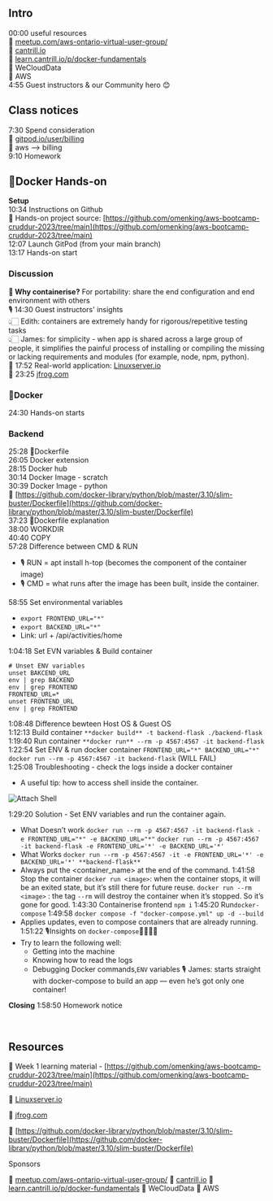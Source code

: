 ## **Intro**
00:00 useful resources  
🔗 [meetup.com/aws-ontario-virtual-user-group/](http://meetup.com/aws-ontario-virtual-user-group/)  
🔗 [cantrill.io](http://cantrill.io/)  
🔗 [learn.cantrill.io/p/docker-fundamentals](http://learn.cantrill.io/p/docker-fundamentals)  
🔗 WeCloudData  
🔗 AWS  
4:55 Guest instructors & our Community hero 😊  
  
## **Class notices**  
7:30 Spend consideration  
🔗 [gitpod.io/user/billing](http://gitpod.io/user/billing)  
🔗 aws --> billing  
9:10 Homework  
  
## 🐳**Docker  Hands-on**  
**Setup**  
10:34 Instructions on Github  
🔗 Hands-on project source: [https://github.com/omenking/aws-bootcamp-cruddur-2023/tree/main](https://github.com/omenking/aws-bootcamp-cruddur-2023/tree/main)  
12:07 Launch GitPod (from your main branch)  
13:17 Hands-on start  

### **Discussion**  
**📝 Why containerise?** 
For portability: share the end configuration and end environment with others  
🎙 14:30 Guest instructors' insights  
👆🏻 Edith: containers are extremely handy for rigorous/repetitive testing tasks  
👆🏻 James: for simplicity - when app is shared across a large group of people, it simplifies the painful process of installing or compiling the missing or lacking requirements and modules (for example, node, npm, python).   
🔗 17:52 Real-world application: [Linuxserver.io](http://linuxserver.io/)    
🔗 23:25 [jfrog.com](http://jfrog.com/)  
 
### 🐳Docker  
24:30 Hands-on starts  

### Backend   
25:28 🐳Dockerfile  
26:05 Docker extension  
28:15 Docker hub  
30:14 Docker Image - scratch  
30:39 Docker Image - python  
🔗 [https://github.com/docker-library/python/blob/master/3.10/slim-buster/Dockerfile](https://github.com/docker-library/python/blob/master/3.10/slim-buster/Dockerfile)  
37:23 🐳Dockerfile explanation  
38:00 WORKDIR  
40:40 COPY  
57:28 Difference between CMD & RUN  
- 🎙 RUN = apt install h-top (becomes the component of the container image)  
- 🎙 CMD = what runs after the image has been built, inside the container.   

58:55 Set environmental variables    

- `export FRONTEND_URL="*"`  
- `export BACKEND_URL="*"`  
- Link: url + /api/activities/home  

1:04:18 Set EVN variables & Build container  

```docker
# Unset ENV variables
unset BAKCEND_URL
env | grep BACKEND
env | grep FRONTEND
FRONTEND_URL=*
unset FRONTEND_URL
env | grep FRONTEND
```
1:08:48 Difference bewteen Host OS & Guest OS  
1:12:13 Build container `**docker build** -t backend-flask ./backend-flask`  
1:19:40 Run container `**docker run** --rm -p 4567:4567 -it backend-flask`  
1:22:54 Set ENV & run docker container `FRONTEND_URL="*" BACKEND_URL="*" docker run --rm -p 4567:4567 -it backend-flask` (WILL FAIL)  
1:25:08 Troubleshooting - check the logs inside a docker container  
- A useful tip: how to access shell inside the container.  

![Attach Shell](https://s3-us-west-2.amazonaws.com/secure.notion-static.com/893ad0c0-fb7c-437e-b452-4c52527e9281/Untitled.png)

1:29:20 Solution - Set ENV variables and run the container again.
- What Doesn’t work
    `docker run --rm -p 4567:4567 -it backend-flask -e FRONTEND_URL="*" -e BACKEND_URL="*"`
    `docker run --rm -p 4567:4567 -it backend-flask -e FRONTEND_URL='*' -e BACKEND_URL='*'`
- What Works
    `docker run --rm -p 4567:4567 -it -e FRONTEND_URL='*' -e BACKEND_URL='*' **backend-flask**`
- Always put the <container_name> at the end of the command.
1:41:58 Stop the container
    `docker run <image>`: when the container stops, it will be an exited state, but it’s still there for future reuse. 
    `docker run --rm <image>` : the tag `--rm` will destroy the container when it’s stopped. So it’s gone for good.
1:43:30 Containerise frontend
    `npm i`
1:45:20 Run`docker-compose`
1:49:58 `docker compose -f "docker-compose.yml" up -d --build`
- Applies updates, even to compose containers that are already running.
1:51:22 🎙Insights on `docker-compose`🐳🐳🐳🐳
- Try to learn the following well:
    - Getting into the machine
    - Knowing how to read the logs
    - Debugging Docker commands,`ENV` variables
🎙 James: starts straight with docker-compose to build an app — even he’s got only one container!

**Closing**
1:58:50 Homework notice

<br>

## Resources

🔗 Week 1 learning material - [https://github.com/omenking/aws-bootcamp-cruddur-2023/tree/main](https://github.com/omenking/aws-bootcamp-cruddur-2023/tree/main)

🔗 [Linuxserver.io](http://linuxserver.io/)

🔗 [jfrog.com](http://jfrog.com/)

🔗 [https://github.com/docker-library/python/blob/master/3.10/slim-buster/Dockerfile](https://github.com/docker-library/python/blob/master/3.10/slim-buster/Dockerfile)

Sponsors

🔗 [meetup.com/aws-ontario-virtual-user-group/](http://meetup.com/aws-ontario-virtual-user-group/)
🔗 [cantrill.io](http://cantrill.io/)
🔗 [learn.cantrill.io/p/docker-fundamentals](http://learn.cantrill.io/p/docker-fundamentals)
🔗 WeCloudData
🔗 AWS